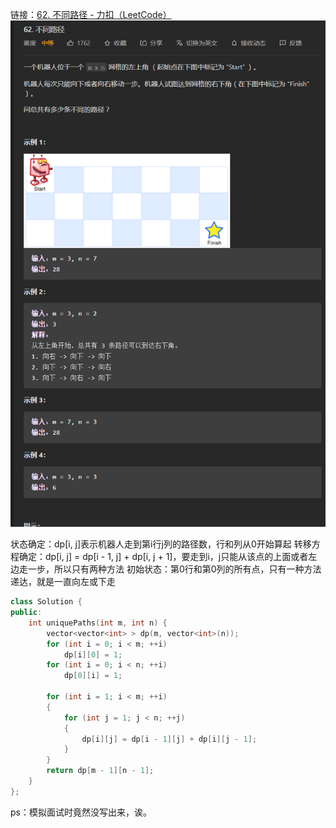 链接：[62. 不同路径 - 力扣（LeetCode）](https://leetcode.cn/problems/unique-paths/)
![image.png](https://raw.githubusercontent.com/ren77281/pigco-image/main/img/20230514215223.png)

状态确定：dp\[i, j]表示机器人走到第i行j列的路径数，行和列从0开始算起
转移方程确定：dp\[i, j] = dp\[i - 1, j] + dp\[i, j + 1]，要走到i，j只能从该点的上面或者左边走一步，所以只有两种方法
初始状态：第0行和第0列的所有点，只有一种方法递达，就是一直向左或下走
```cpp
class Solution {
public:
    int uniquePaths(int m, int n) {
        vector<vector<int> > dp(m, vector<int>(n));
        for (int i = 0; i < m; ++i)
            dp[i][0] = 1;
        for (int i = 0; i < n; ++i)
            dp[0][i] = 1;

        for (int i = 1; i < m; ++i)
        {
            for (int j = 1; j < n; ++j)
            {
                dp[i][j] = dp[i - 1][j] + dp[i][j - 1];
            }
        }
        return dp[m - 1][n - 1];
    }
};
```
ps：模拟面试时竟然没写出来，诶。